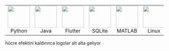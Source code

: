 <table align="center" cellspacing="20" cellpadding="0" border="0">
  <tr>
    <td align="center" style="background:transparent;">
      <img src="https://cdn.jsdelivr.net/gh/devicons/devicon@latest/icons/python/python-original.svg" width="70" /><br>Python
    </td>
    <td align="center" style="background:transparent;">
      <img src="https://cdn.jsdelivr.net/gh/devicons/devicon@latest/icons/java/java-original.svg" width="70" /><br>Java
    </td>
    <td align="center" style="background:transparent;">
      <img src="https://cdn.jsdelivr.net/gh/devicons/devicon@latest/icons/flutter/flutter-original.svg" width="70" /><br>Flutter
    </td>
    <td align="center" style="background:transparent;">
      <img src="https://cdn.jsdelivr.net/gh/devicons/devicon@latest/icons/sqlite/sqlite-original.svg" width="70" /><br>SQLite
    </td>
    <td align="center" style="background:transparent;">
      <img src="https://cdn.jsdelivr.net/gh/devicons/devicon@latest/icons/matlab/matlab-original.svg" width="70" /><br>MATLAB
    </td>
    <td align="center" style="background:transparent;">
      <img src="https://cdn.jsdelivr.net/gh/devicons/devicon@latest/icons/linux/linux-original.svg" width="70" /><br>Linux
    </td>
    <td align="center" style="background:transparent;">
      <img src="https://skillicons.dev/icons?i=dotnet" width="70" /><br>.NET
    </td>
    <td align="center" style="background:transparent;">
      <img src="https://cdn.jsdelivr.net/gh/devicons/devicon@latest/icons/microsoftsqlserver/microsoftsqlserver-original.svg" width="70" /><br>MSSQL
    </td>
    <td align="center" style="background:transparent;">
      <img src="https://cdn.jsdelivr.net/gh/devicons/devicon@latest/icons/cplusplus/cplusplus-original.svg" width="70" /><br>C++
    </td>
  </tr>
</table> hücre efektini kaldırınca logolar alt alta geliyor
